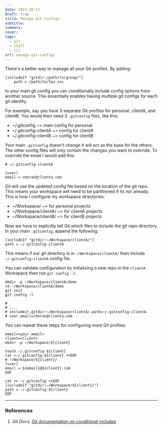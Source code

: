 ```yaml
---
date: 2023-10-11
draft: true
title: Manage Git Configs
subtitle: 
summary: 
cover: 
tags:
  - git
  - shell
  - til
url: manage-git-configs
---
```

There's a better way to manage all your Git profiles. By adding:

```shell
[includeIf "gitdir:/path/to/group/"]
    path = /path/to/foo.inc
```

to your main git config you can conditionally include config options from another source. This essentially enables having multiple git configs for each git identity.

For example, say you have 3 separate Git profiles for personal, clientA, and clientB. You would then need 3 `.gitconfig` files, like this:

- ~/.gitconfig ~> main config for personal
- ~/.gitconfig-clientA ~> config for clientA 
- ~/.gitconfig-clientB ~> config for clientB 

Your main `.gitconfig` doesn't change it will act as the base for the others. The other config files will only contain the changes you want to override. To override the email I would add this:

```shell
# ~/.gitconfig-clientA
 
[user]
email = rmoran@clienta.com
```

Git will use the updated config file based on the location of the git repo. This means your workspace will need to be partitioned if its not already. This is how I configure my workspace directories:

- ~/Workspace/ ~> for personal projects
- ~/Workspace/clientA/ ~> for clientA projects
- ~/Workspace/clientB/ ~> for clientB projects

Now we have to explicitly tell Git which files to include the git repo directory. In your main `.gitconfig`, append the following:

```shell
[includeIf "gitdir:~/Workspace/clientA/"]
path = ~/.gitconfig-clientA
```

This means if our git directory is in `~/Workspace/clientA/` then include `~/.gitconfig-clientA` config file.

You can validate configuration by initializing a new repo in the `clientA` Workspace then run `git config -l`:

```shell
mkdir -p ~/Workspace/clientA/demo
cd ~/Workspace/clientA/demo
git init
git config -l

# 
# ...
# includeif.gitdir:~/Workspace/clientA/.path=~/.gitconfig-clientA
# user.email=rmoran@clienta.com
```

You can repeat these steps for configuring more Git profiles.

```shell
email=<your_email>
client=<client>
mkdir -p ~/Workspace/${client}

touch ~/.gitconfig-${client}
cat >~/.gitconfig-${client} <<EOF
# ~/Workspace/${client}/
[user]
email = ${email}@${client}.com
EOF

cat >> ~/.gitconfig <<EOF
[includeIf "gitdir:~/Workspace/${client}/"]
path = ~/.gitconfig-${client}
EOF
```

---
### References
1. *Git Docs.* [Git documentation on conditional includes](https://git-scm.com/docs/git-config#_includes)